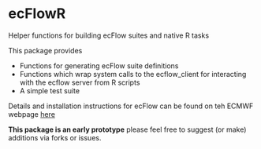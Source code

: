 # ecFlowR

Helper functions for building ecFlow suites and native R tasks

This package provides 

- Functions for generating ecFlow suite definitions
- Functions which wrap system calls to the ecflow_client for interacting with the ecflow server from R scripts
- A simple test suite

Details and installation instructions for ecFlow can be found on teh
ECMWF webpage [here](https://confluence.ecmwf.int/display/ECFLOW/ecflow+home)

**This package is an early prototype** please feel free to suggest (or
make) additions via forks or issues.
